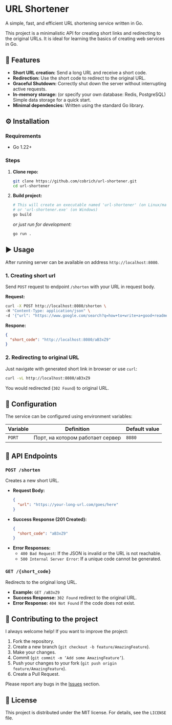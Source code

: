 # URL Shortener

A simple, fast, and efficient URL shortening service written in Go.

This project is a minimalistic API for creating short links and redirecting to the original URLs. It is ideal for learning the basics of creating web services in Go.

## 🚀 Features

*   **Short URL creation:** Send a long URL and receive a short code.
*   **Redirection:** Use the short code to redirect to the original URL.
*   **Graceful Shutdown:** Correctly shut down the server without interrupting active requests.
* **In-memory storage:** (or specify your own database: Redis, PostgreSQL) Simple data storage for a quick start.
* **Minimal dependencies:** Written using the standard Go library.

## ⚙️ Installation

### Requirements
- Go 1.22+

### Steps

1.  **Clone repo:**
    ```bash
    git clone https://github.com/cobrich/url-shortener.git
    cd url-shortener
    ```

2.  **Build project:**
    ```bash
    # This will create an executable named 'url-shortener' (on Linux/macOS)
    # or 'url-shortener.exe' (on Windows)
    go build
    ```
    *or just run for development:*
    ```bash
    go run .
    ```

## ▶️ Usage

After running server can be available on address `http://localhost:8080`.

### 1. Creating short url

Send `POST` request to endpoint `/shorten` with your URL in request body.

**Request:**
```bash
curl -X POST http://localhost:8080/shorten \
-H "Content-Type: application/json" \
-d '{"url": "https://www.google.com/search?q=how+to+write+a+good+readme"}'
```

**Respone:**
```json
{
  "short_code": "http://localhost:8080/aB3xZ9"
}
```

### 2. Redirecting to original URL

Just navigate with generated short link in browser or use `curl`:

```bash
curl -vL http://localhost:8080/aB3xZ9
```
You would redirected (`302 Found`) to original URL.

## 🔧 Configuration

The service can be configured using environment variables:

| Variable | Definition                | Default value |
|------------|-------------------------|-----------------------|
| `PORT`     | Порт, на котором работает сервер | `8080`                |

<!-- 
## 🧪 Запуск тестов

Для запуска всех тестов в проекте выполните команду:

```bash
go test ./... -v
``` -->

## 📖 API Endpoints

### `POST /shorten`
Creates a new short URL.

*   **Request Body:**
    ```json
    {
      "url": "https://your-long-url.com/goes/here"
    }
    ```
*   **Success Response (201 Created):**
    ```json
    {
      "short_code": "aB3xZ9"
    }
    ```
*   **Error Responses:**
    *   `400 Bad Request`: If the JSON is invalid or the URL is not reachable.
    *   `500 Internal Server Error`: If a unique code cannot be generated.

### `GET /{short_code}`
Redirects to the original long URL.

*   **Example:** `GET /aB3xZ9`
*   **Success Response:** `302 Found` redirect to the original URL.
*   **Error Response:** `404 Not Found` if the code does not exist.

## 🤝 Contributing to the project

I always welcome help! If you want to improve the project:
1.  Fork the repository.
2.  Create a new branch (`git checkout -b feature/AmazingFeature`).
3.  Make your changes.
4.  Commit (`git commit -m ‘Add some AmazingFeature’`).
5.  Push your changes to your fork (`git push origin feature/AmazingFeature`).
6.  Create a Pull Request.

Please report any bugs in the [Issues](https://github.com/cobrich/url-shortener/issues) section.

## 📄 License

This project is distributed under the MIT license. For details, see the `LICENSE` file.